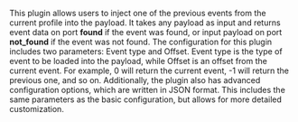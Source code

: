 This plugin allows users to inject one of the previous events from the current profile into the payload. It takes any payload as input and returns event data on port **found** if the event was found, or input payload on port **not_found** if the event was not found. The configuration for this plugin includes two parameters: Event type and Offset. Event type is the type of event to be loaded into the payload, while Offset is an offset from the current event. For example, 0 will return the current event, -1 will return the previous one, and so on. Additionally, the plugin also has advanced configuration options, which are written in JSON format. This includes the same parameters as the basic configuration, but allows for more detailed customization.

